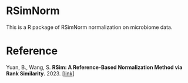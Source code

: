 # RSimNorm
This is a R package of RSimNorm normalization on microbiome data.
# Reference
Yuan, B., Wang, S.
<b>RSim: A Reference-Based Normalization Method via Rank Similarity.</b>
2023.
[<a href=https://www.biorxiv.org/content/10.1101/2023.04.04.535620v1>link</a>]
